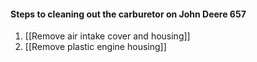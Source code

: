 #### Steps to cleaning out the carburetor on John Deere 657 



1. [[Remove air intake cover and housing]]
2. [[Remove plastic engine housing]]